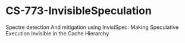 # CS-773-InvisibleSpeculation
Spectre detection And mitigation using InvisiSpec: Making Speculative Execution Invisible in the Cache Hierarchy
